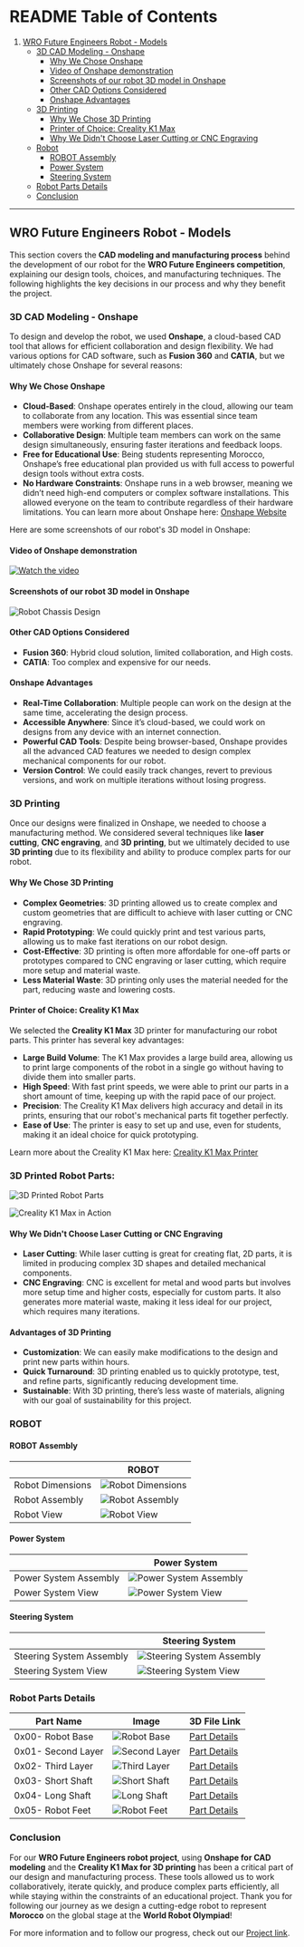 # README Table of Contents
1. [WRO Future Engineers Robot - Models](#wro-future-engineers-robot---models)
   - [3D CAD Modeling - Onshape](#3d-cad-modeling---onshape)
     - [Why We Chose Onshape](#why-we-chose-onshape)
     - [Video of Onshape demonstration](#Video-of-Onshape-demonstration)
     - [Screenshots of our robot 3D model in Onshape](#Screenshots-of-our-robot-3D-model-in-Onshape)
     - [Other CAD Options Considered](#other-cad-options-considered)
     - [Onshape Advantages](#onshape-advantages)
   - [3D Printing](#3d-printing)
     - [Why We Chose 3D Printing](#why-we-chose-3d-printing)
     - [Printer of Choice: Creality K1 Max](#printer-of-choice-creality-k1-max)
     - [Why We Didn't Choose Laser Cutting or CNC Engraving](#why-we-didnt-choose-laser-cutting-or-cnc-engraving)
   - [Robot](#robot)
     - [ROBOT Assembly](#robot-assembly)
     - [Power System](#power-system)
     - [Steering System](#steering-system)
   - [Robot Parts Details](#robot-parts-details)
   - [Conclusion](#conclusion)

---


## WRO Future Engineers Robot - Models 

This section covers the **CAD modeling and manufacturing process** behind the development of our robot for the **WRO Future Engineers competition**, explaining our design tools, choices, and manufacturing techniques. The following highlights the key decisions in our process and why they benefit the project.

### 3D CAD Modeling - Onshape

To design and develop the robot, we used **Onshape**, a cloud-based CAD tool that allows for efficient collaboration and design flexibility. We had various options for CAD software, such as **Fusion 360** and **CATIA**, but we ultimately chose Onshape for several reasons:

#### Why We Chose Onshape
- **Cloud-Based**: Onshape operates entirely in the cloud, allowing our team to collaborate from any location. This was essential since team members were working from different places.
- **Collaborative Design**: Multiple team members can work on the same design simultaneously, ensuring faster iterations and feedback loops.
- **Free for Educational Use**: Being students representing Morocco, Onshape’s free educational plan provided us with full access to powerful design tools without extra costs.
- **No Hardware Constraints**: Onshape runs in a web browser, meaning we didn’t need high-end computers or complex software installations. This allowed everyone on the team to contribute regardless of their hardware limitations.
You can learn more about Onshape here: [Onshape Website](https://www.onshape.com/)

Here are some screenshots of our robot's 3D model in Onshape:

#### Video of Onshape demonstration
[![Watch the video](https://img.icons8.com/color/452/play--v1.png)](https://github.com/user-attachments/assets/06358587-5d99-4ab1-9217-43a24bd0d578)

#### Screenshots of our robot 3D model in Onshape
![Robot Chassis Design](https://github.com/DexterTaha/WRO-FE-2024-Mindcraft-International/blob/main/images/Onshape%20robot%20CAD.png)

#### Other CAD Options Considered
- **Fusion 360**: Hybrid cloud solution, limited collaboration, and High costs.
- **CATIA**: Too complex and expensive for our needs.

#### Onshape Advantages
- **Real-Time Collaboration**: Multiple people can work on the design at the same time, accelerating the design process.
- **Accessible Anywhere**: Since it’s cloud-based, we could work on designs from any device with an internet connection.
- **Powerful CAD Tools**: Despite being browser-based, Onshape provides all the advanced CAD features we needed to design complex mechanical components for our robot.
- **Version Control**: We could easily track changes, revert to previous versions, and work on multiple iterations without losing progress.

### 3D Printing

Once our designs were finalized in Onshape, we needed to choose a manufacturing method. We considered several techniques like **laser cutting**, **CNC engraving**, and **3D printing**, but we ultimately decided to use **3D printing** due to its flexibility and ability to produce complex parts for our robot.

#### Why We Chose 3D Printing
- **Complex Geometries**: 3D printing allowed us to create complex and custom geometries that are difficult to achieve with laser cutting or CNC engraving.
- **Rapid Prototyping**: We could quickly print and test various parts, allowing us to make fast iterations on our robot design.
- **Cost-Effective**: 3D printing is often more affordable for one-off parts or prototypes compared to CNC engraving or laser cutting, which require more setup and material waste.
- **Less Material Waste**: 3D printing only uses the material needed for the part, reducing waste and lowering costs.

#### Printer of Choice: Creality K1 Max
We selected the **Creality K1 Max** 3D printer for manufacturing our robot parts. This printer has several key advantages:

- **Large Build Volume**: The K1 Max provides a large build area, allowing us to print large components of the robot in a single go without having to divide them into smaller parts.
- **High Speed**: With fast print speeds, we were able to print our parts in a short amount of time, keeping up with the rapid pace of our project.
- **Precision**: The Creality K1 Max delivers high accuracy and detail in its prints, ensuring that our robot's mechanical parts fit together perfectly.
- **Ease of Use**: The printer is easy to set up and use, even for students, making it an ideal choice for quick prototyping.

Learn more about the Creality K1 Max here: [Creality K1 Max Printer](https://www.creality.com/products/k1-max-3d-printer)

### 3D Printed Robot Parts:
![3D Printed Robot Parts](https://github.com/DexterTaha/WRO-FE-2024-Mindcraft-International/blob/main/images/Robot%20Creality%20Silcer.png)

![Creality K1 Max in Action](link-to-your-image-4)

#### Why We Didn't Choose Laser Cutting or CNC Engraving
- **Laser Cutting**: While laser cutting is great for creating flat, 2D parts, it is limited in producing complex 3D shapes and detailed mechanical components.
- **CNC Engraving**: CNC is excellent for metal and wood parts but involves more setup time and higher costs, especially for custom parts. It also generates more material waste, making it less ideal for our project, which requires many iterations.

#### Advantages of 3D Printing
- **Customization**: We can easily make modifications to the design and print new parts within hours.
- **Quick Turnaround**: 3D printing enabled us to quickly prototype, test, and refine parts, significantly reducing development time.
- **Sustainable**: With 3D printing, there’s less waste of materials, aligning with our goal of sustainability for this project.

### ROBOT
#### ROBOT Assembly
|                   | ROBOT                                                         |
|-------------------|---------------------------------------------------------------|
| Robot Dimensions   | ![Robot Dimensions](https://github.com/DexterTaha/WRO-FE-2024-Mindcraft-International/blob/main/Models/Drawing%20Dimensions%20Robot.png) |
| Robot Assembly     | ![Robot Assembly](https://github.com/DexterTaha/WRO-FE-2024-Mindcraft-International/blob/main/Models/Drawing%20Parts%20Robot.png) |
| Robot View         | ![Robot View](https://github.com/DexterTaha/WRO-FE-2024-Mindcraft-International/blob/main/Models/Drawing%20Views%20Robot.png) |

#### Power System
|                   | Power System                                                 |
|-------------------|-------------------------------------------------------------|
| Power System Assembly | ![Power System Assembly](https://github.com/DexterTaha/WRO-FE-2024-Mindcraft-International/blob/main/Models/Drawing%20Assembly%20Power%20Animation.png) |
| Power System View     | ![Power System View](https://github.com/DexterTaha/WRO-FE-2024-Mindcraft-International/blob/main/Models/Drawing%20Assembly%20Power.png) |

#### Steering System
|                   | Steering System                                             |
|-------------------|-----------------------------------------------------------|
| Steering System Assembly | ![Steering System Assembly](https://github.com/DexterTaha/WRO-FE-2024-Mindcraft-International/blob/main/Models/Drawing%20Assembly%20Steering%20Animation.png) |
| Steering System View     | ![Steering System View](https://github.com/DexterTaha/WRO-FE-2024-Mindcraft-International/blob/main/Models/Drawing%20Assembly%20Steering.png) |

### Robot Parts Details
| Part Name                           | Image                     | 3D File Link                        |
|-------------------------------------|---------------------------|-------------------------------------|
| 0x00- Robot Base                    | ![Robot Base](https://github.com/DexterTaha/WRO-FE-2024-Mindcraft-International/blob/main/images/Images%20Isometric/0x00-Isometric%20Robot%20Base.png) | [Part Details](https://github.com/DexterTaha/WRO-FE-2024-Mindcraft-International/tree/main/Models/%20Parts/0x00-Robot%20Base) |
| 0x01- Second Layer                  | ![Second Layer](https://github.com/DexterTaha/WRO-FE-2024-Mindcraft-International/blob/main/images/Images%20Isometric/0x01-Isometric%20Second%20Layer.png) | [Part Details](https://github.com/DexterTaha/WRO-FE-2024-Mindcraft-International/tree/main/Models/%20Parts/0x01-Second%20Layer) |
| 0x02- Third Layer                   | ![Third Layer](https://github.com/DexterTaha/WRO-FE-2024-Mindcraft-International/blob/main/images/Images%20Isometric/0x02-Isometric%20Third%20Layer.png) | [Part Details](https://github.com/DexterTaha/WRO-FE-2024-Mindcraft-International/tree/main/Models/%20Parts/0x02-Third%20Layer) |
| 0x03- Short Shaft                   | ![Short Shaft](https://github.com/DexterTaha/WRO-FE-2024-Mindcraft-International/blob/main/images/Images%20Isometric/0x03-Isometric%20Short%20Shaft.png) | [Part Details](https://github.com/DexterTaha/WRO-FE-2024-Mindcraft-International/tree/main/Models/%20Parts/0x03-Short%20Shaft) |
| 0x04- Long Shaft                    | ![Long Shaft](https://github.com/DexterTaha/WRO-FE-2024-Mindcraft-International/blob/main/images/Images%20Isometric/0x04-Isometric%20Long%20Shaft.png) | [Part Details](https://github.com/DexterTaha/WRO-FE-2024-Mindcraft-International/tree/main/Models/%20Parts/0x04-Long%20Shaft) |
| 0x05- Robot Feet                    | ![Robot Feet](https://github.com/DexterTaha/WRO-FE-2024-Mindcraft-International/blob/main/images/Images%20Isometric/0x05-Isometric%20Robot%20Feet.png) | [Part Details](https://github.com/DexterTaha/WRO-FE-2024-Mindcraft-International/tree/main/Models/%20Parts/0x05-Robot%20Feet) |

### Conclusion
For our **WRO Future Engineers robot project**, using **Onshape for CAD modeling** and the **Creality K1 Max for 3D printing** has been a critical part of our design and manufacturing process. These tools allowed us to work collaboratively, iterate quickly, and produce complex parts efficiently, all while staying within the constraints of an educational project.
Thank you for following our journey as we design a cutting-edge robot to represent **Morocco** on the global stage at the **World Robot Olympiad**!

For more information and to follow our progress, check out our [Project link](https://github.com/DexterTaha/WRO-FE-2024-Mindcraft-International).
